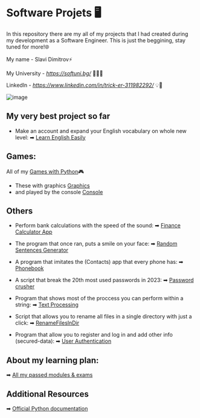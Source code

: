 # Software Projets 🖥️
In this repository there are my all of my projects that I had created during my development as a Software Engineer.
This is just the beggining, stay tuned for more!🌐

My name - Slavi Dimitrov⚡

My University - *https://softuni.bg/* 🧑🏻‍🎓

Linkedln - *https://www.linkedin.com/in/trick-er-311982292/* 💡🧠

![image](https://user-images.githubusercontent.com/68993494/185683680-bcfefe65-88fb-4192-b0b2-ff9130c39487.png)

## My very best project so far
* Make an account and expand your English vocabulary on whole new level:
➡ [Learn English Easily](https://github.com/sldimitrov/english_learning_system)

## Games:
All of my [Games with Python](https://github.com/sldimitrov/Projects/tree/main/GamesWithPython)🎮
* These with graphics [Graphics](https://github.com/sldimitrov/Projects/tree/main/GamesWithPython)
* and played by the console [Console](https://github.com/sldimitrov/Projects/tree/main/GamesWithPython)

## Others
* Perform bank calculations with the speed of the sound:
➡ [Finance Calculator App](https://github.com/sldimitrov/Projects/tree/main/FinanceCalculatorApp)

* The program that once ran, puts a smile on your face:
➡ [Random Sentences Generator]()

* A program that imitates the (Contacts) app that every phone has:
➡ [Phonebook]()

* A script that break the 20th most used passwords in 2023:
➡ [Password crusher]()

* Program that shows most of the proccess you can perform within a string:
➡ [Text Processing]()

* Script that allows you to rename all files in a single directory with just a click:
➡ [RenameFilesInDir]()

* Program that allow you to register and log in and add other info (secured-data):
➡ [User Authentication]()

## About my learning plan:
➡ [All my passed modules & exams](https://github.com/sldimitrov/SoftUniCourse/tree/main)

## Additional Resources

➡ [Official Python documentation](https://docs.python.org/3/)

